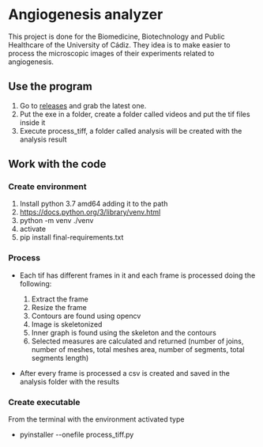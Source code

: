 # Angiogenesis analyzer
This project is done for the Biomedicine, Biotechnology and Public Healthcare of the University of Cádiz. They idea is to make easier to process the microscopic images of their experiments related to angiogenesis.

## Use the program
1. Go to [releases](https://github.com/pablocastilla/angiogenesis-analyzer/releases/) and grab the latest one. 
2. Put the exe in a folder, create a folder called videos and put the tif files inside it
3. Execute process_tiff, a folder called analysis will be created with the analysis result 

## Work with the code
### Create environment
1. Install python 3.7 amd64 adding it to the path
2. https://docs.python.org/3/library/venv.html
3. python -m venv ./venv
4. activate
5. pip install final-requirements.txt

### Process
- Each tif has different frames in it and each frame is processed doing the following:

   1. Extract the frame
   2. Resize the frame
   3. Contours are found using opencv
   4. Image is skeletonized
   5. Inner graph is found using the skeleton and the contours
   6. Selected measures are calculated and returned (number of joins, number of meshes, total meshes area, number of segments, total segments length)

- After every frame is processed a csv is created and saved in the analysis folder with the results

### Create executable
From the terminal with the environment activated type
- pyinstaller --onefile process_tiff.py


